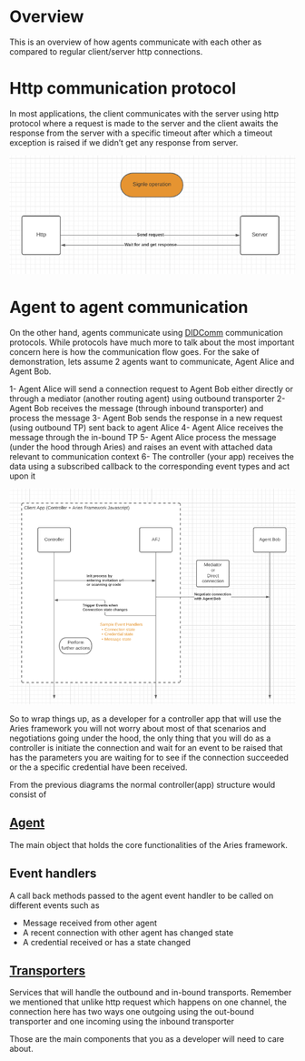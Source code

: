 # Overview

This is an overview of how agents communicate with each other as compared to regular client/server http connections. 

# Http communication protocol

In most applications, the client communicates with the server using http protocol where a request is made to the server and the client awaits the response from the server with a specific timeout after which a timeout exception is raised if we didn’t get any response from server.

![http request](../images/dcd1.png)

# Agent to agent communication

On the other hand, agents communicate using [DIDComm](https://github.com/hyperledger/aries-rfcs/tree/master/concepts/0005-didcomm) communication protocols. While protocols have much more to talk about the most important concern here is how the communication flow goes. For the sake of demonstration, lets assume 2 agents want to communicate, Agent Alice and Agent Bob.

1- Agent Alice will send a connection request to Agent Bob either directly or through a mediator (another routing agent) using outbound transporter
2- Agent Bob receives the message (through inbound transporter) and process the message
3- Agent Bob sends the response in a new request (using outbound TP) sent back to agent Alice
4- Agent Alice receives the message through the in-bound TP
5- Agent Alice process the message (under the hood through Aries) and raises an event with attached data relevant to communication context
6- The controller (your app) receives the data using a subscribed callback to the corresponding event types and act upon it

![agents communication](../images/dcd2.png)

So to wrap things up, as a developer for a controller app that will use the Aries framework you will not worry about most of that scenarios and negotiations going under the hood, the only thing that you will do as a controller is initiate the connection and wait for an event to be raised that has the parameters you are waiting for to see if the connection succeeded or the a specific credential have been received.

From the previous diagrams the normal controller(app) structure would consist of

## [Agent](0-agent.md)

The main object that holds the core functionalities of the Aries framework.

## Event handlers

A call back methods passed to the agent event handler to be called on different events such as 
- Message received from other agent
- A recent connection with other agent has changed state
- A credential received or has a state changed

## [Transporters](transports.md)

Services that will handle the outbound and in-bound transports. Remember we mentioned that unlike http request which happens on one channel, the connection here has two ways one outgoing using the out-bound transporter and one incoming using the inbound transporter

Those are the main components that you as a developer will need to care about.
